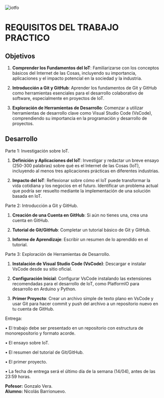 ![iotfo](https://github.com/NicolasBa27/MiPrimerProyectoTP/assets/166423605/ea403b56-76cb-4f3b-865a-a444946a5b74)


# REQUISITOS DEL TRABAJO PRACTICO

## Objetivos

1. **Comprender los Fundamentos del IoT**: Familiarizarse con los
   conceptos básicos del Internet de las Cosas, incluyendo su
   importancia, aplicaciones y el impacto potencial en la sociedad y
   la industria.

2. **Introducción a Git y GitHub**: Aprender los fundamentos de Git y
   GitHub como herramientas esenciales para el desarrollo
   colaborativo de software, especialmente en proyectos de IoT.

3. **Exploración de Herramientas de Desarrollo**: Comenzar a
   utilizar herramientas de desarrollo clave como Visual Studio Code
   (VsCode), comprendiendo su importancia en la programación y
   desarrollo de proyectos.

## Desarrollo

Parte 1: Investigación sobre IoT.

1. **Definición y Aplicaciones del IoT**: Investigar y redactar un breve
   ensayo (250-300 palabras) sobre qué es el Internet de las Cosas
   (IoT), incluyendo al menos tres aplicaciones prácticas en
   diferentes industrias.

2. **Impacto del IoT**: Reflexionar sobre cómo el IoT puede
   transformar la vida cotidiana y los negocios en el futuro. Identificar
   un problema actual que podría ser resuelto mediante la
   implementación de una solución basada en IoT.

Parte 2: Introducción a Git y GitHub.

1. **Creación de una Cuenta en GitHub**: Si aún no tienes una, crea
   una cuenta en GitHub.

2. **Tutorial de Git/GitHub**: Completar un tutorial básico de Git y
   GitHub.

3. **Informe de Aprendizaje**: Escribir un resumen de lo aprendido en
   el tutorial.

Parte 3: Exploración de Herramientas de Desarrollo.

1. **Instalación de Visual Studio Code (VsCode)**: Descargar e
   instalar VsCode desde su sitio oficial.

2. **Configuración Inicial**: Configurar VsCode instalando las
   extensiones recomendadas para el desarrollo de IoT, como
   PlatformIO para desarrollo en Arduino y Python.

3. **Primer Proyecto**: Crear un archivo simple de texto plano en
   VsCode y usar Git para hacer commit y push del archivo a un
   repositorio nuevo en tu cuenta de GitHub.

Entrega:

• El trabajo debe ser presentado en un repositorio con estructura de
monorepositorio y formato acorde.

• El ensayo sobre IoT.

• El resumen del tutorial de Git/GitHub.

• El primer proyecto.

• La fecha de entrega será el último día de la semana (14/04), antes
de las 23:59 horas.

**Pofesor:** Gonzalo Vera.  
**Alumno:** Nicolás Barrionuevo.
